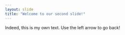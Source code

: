 ```yaml
---
layout: slide
title: "Welcome to our second slide!"
---
```

Indeed, this is my own text.
Use the left arrow to go back!
